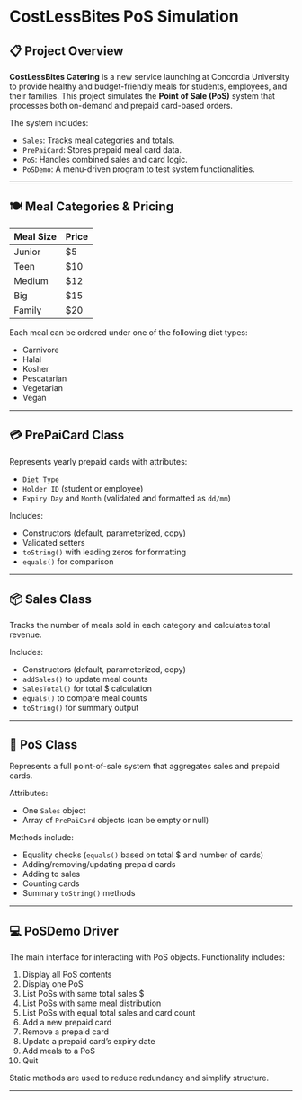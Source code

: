 # CostLessBites PoS Simulation

## 📋 Project Overview

**CostLessBites Catering** is a new service launching at Concordia University to provide healthy and budget-friendly meals for students, employees, and their families. This project simulates the **Point of Sale (PoS)** system that processes both on-demand and prepaid card-based orders.

The system includes:
- `Sales`: Tracks meal categories and totals.
- `PrePaiCard`: Stores prepaid meal card data.
- `PoS`: Handles combined sales and card logic.
- `PoSDemo`: A menu-driven program to test system functionalities.

---

## 🍽️ Meal Categories & Pricing

| Meal Size   | Price |
|-------------|-------|
| Junior      | $5    |
| Teen        | $10   |
| Medium      | $12   |
| Big         | $15   |
| Family      | $20   |

Each meal can be ordered under one of the following diet types:
- Carnivore
- Halal
- Kosher
- Pescatarian
- Vegetarian
- Vegan

---

## 💳 PrePaiCard Class

Represents yearly prepaid cards with attributes:
- `Diet Type`
- `Holder ID` (student or employee)
- `Expiry Day` and `Month` (validated and formatted as `dd/mm`)

Includes:
- Constructors (default, parameterized, copy)
- Validated setters
- `toString()` with leading zeros for formatting
- `equals()` for comparison

---

## 📦 Sales Class

Tracks the number of meals sold in each category and calculates total revenue.

Includes:
- Constructors (default, parameterized, copy)
- `addSales()` to update meal counts
- `SalesTotal()` for total $ calculation
- `equals()` to compare meal counts
- `toString()` for summary output

---

## 🧾 PoS Class

Represents a full point-of-sale system that aggregates sales and prepaid cards.

Attributes:
- One `Sales` object
- Array of `PrePaiCard` objects (can be empty or null)

Methods include:
- Equality checks (`equals()` based on total $ and number of cards)
- Adding/removing/updating prepaid cards
- Adding to sales
- Counting cards
- Summary `toString()` methods

---

## 💻 PoSDemo Driver

The main interface for interacting with PoS objects. Functionality includes:

1. Display all PoS contents
2. Display one PoS
3. List PoSs with same total sales $
4. List PoSs with same meal distribution
5. List PoSs with equal total sales and card count
6. Add a new prepaid card
7. Remove a prepaid card
8. Update a prepaid card’s expiry date
9. Add meals to a PoS
0. Quit

Static methods are used to reduce redundancy and simplify structure.

---

